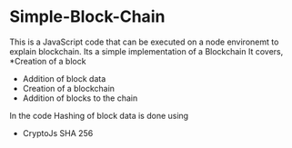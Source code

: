 # Simple-Block-Chain
This is a JavaScript code that can be executed on a node environemt to explain blockchain. Its a simple implementation of a Blockchain
It covers,
*Creation of a block
* Addition of block data
* Creation of a blockchain
* Addition of blocks to the chain

In the code Hashing of block data is done using 
* CryptoJs SHA 256 


